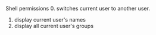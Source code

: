 Shell permissions
0. switches current user to another user.
1. display current user's names
2. display all current user's groups
